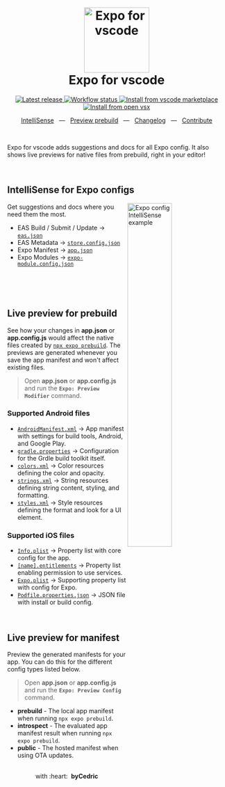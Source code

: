 <h1 align="center">
  <a href="http://www.amitmerchant.com/electron-markdownify">
    <img width="150" alt="Expo for vscode" src="https://raw.githubusercontent.com/expo/vscode-expo/main/images/logo-repository.png" />
  </a>
  <br />
  Expo for vscode
</h1>

<p align="center">
  <a href="https://github.com/expo/vscode-expo/releases" title="Latest release">
    <picture>
      <source media="(prefers-color-scheme: dark)" srcset="https://img.shields.io/github/package-json/v/expo/vscode-expo?style=flat-square&color=0366D6&labelColor=49505A">
      <img alt="Latest release" src="https://img.shields.io/github/package-json/v/expo/vscode-expo?style=flat-square&color=0366D6&labelColor=D1D5DA" />
    </picture>
  </a>
  <a href="https://github.com/expo/vscode-expo/actions" title="Workflow status">
    <picture>
      <source media="(prefers-color-scheme: dark)" srcset="https://img.shields.io/github/workflow/status/expo/vscode-expo/test/main.svg?style=flat-square&labelColor=49505A">
      <img alt="Workflow status" src="https://img.shields.io/github/workflow/status/expo/vscode-expo/test/main.svg?style=flat-square&labelColor=D1D5DA" />
    </picture>
  </a>
  <a href="https://marketplace.visualstudio.com/items?itemName=byCedric.vscode-expo" title="Install from vscode marketplace">
    <picture>
      <source media="(prefers-color-scheme: dark)" srcset="https://img.shields.io/badge/vscode-marketplace-25292E?style=flat-square&label=%20&logoColor=BCC3CD&labelColor=49505A&logo=Visual%20Studio%20Code">
      <img alt="Install from vscode marketplace" src="https://img.shields.io/badge/vscode-marketplace-6C737C?style=flat-square&label=%20&logoColor=595F68&labelColor=D1D5DA&logo=Visual%20Studio%20Code" />
    </picture>
  </a>
  <a href="https://open-vsx.org/extension/byCedric/vscode-expo" title="Install from open vsx">
    <picture>
      <source media="(prefers-color-scheme: dark)" srcset="https://img.shields.io/badge/vscode-open%20vsx-25292E?style=flat-square&label=%20&logoColor=BCC3CD&labelColor=49505A&logo=Eclipse%20IDE" />
      <img alt="Install from open vsx" src="https://img.shields.io/badge/vscode-open%20vsx-6C737C?style=flat-square&label=%20&logoColor=595F68&labelColor=D1D5DA&logo=Eclipse%20IDE" />
    </picture>
  </a>
</p>

<p align="center">
  <a href="https://github.com/expo/vscode-expo#intellisense-for-expo-configs">IntelliSense</a> &nbsp;&nbsp;&mdash;&nbsp;&nbsp;
  <a href="https://github.com/expo/vscode-expo#live-preview-for-native-files">Preview prebuild</a> &nbsp;&nbsp;&mdash;&nbsp;&nbsp;
  <a href="https://github.com/expo/vscode-expo/blob/main/CHANGELOG.md">Changelog</a> &nbsp;&nbsp;&mdash;&nbsp;&nbsp;
  <a href="https://github.com/expo/vscode-expo/blob/main/CONTRIBUTING.md">Contribute</a>
</p>

<br />

Expo for vscode adds suggestions and docs for all Expo config. It also shows live previews for native files from prebuild, right in your editor!

<br />

## IntelliSense for Expo configs

<img alt="Expo config IntelliSense example" align="right" width="45%" src="https://raw.githubusercontent.com/expo/vscode-expo/main/images/feature-autocomplete.gif" />

Get suggestions and docs where you need them the most.

- EAS Build / Submit / Update → [`eas.json`](https://docs.expo.dev/build-reference/eas-json/) 
- EAS Metadata → [`store.config.json`](https://docs.expo.dev/eas-metadata/introduction/)
- Expo Manifest → [`app.json`](https://docs.expo.dev/versions/v46.0.0/config/app/)
- Expo Modules → [`expo-module.config.json`](https://docs.expo.dev/modules/overview/)

<br />
<br />
<br />

## Live preview for prebuild

See how your changes in **app.json** or **app.config.js** would affect the native files created by [`npx expo prebuild`](https://docs.expo.dev/workflow/prebuild/). The previews are generated whenever you save the app manifest and won't affect existing files.

> Open **app.json** or **app.config.js** and run the **`Expo: Preview Modifier`** command.

### Supported Android files

- [`AndroidManifest.xml`](https://developer.android.com/guide/topics/manifest/manifest-intro) → App manifest with settings for build tools, Android, and Google Play.
- [`gradle.properties`](https://developer.android.com/studio/build#properties-files) → Configuration for the Grdle build toolkit itself.
- [`colors.xml`](https://developer.android.com/guide/topics/resources/more-resources#Color) → Color resources defining the color and opacity.
- [`strings.xml`](https://developer.android.com/guide/topics/resources/string-resource) → String resources defining string content, styling, and formatting.
- [`styles.xml`](https://developer.android.com/guide/topics/resources/style-resource) → Style resources defining the format and look for a UI element.

### Supported iOS files

- [`Info.plist`](https://developer.apple.com/library/archive/documentation/General/Reference/InfoPlistKeyReference/Articles/AboutInformationPropertyListFiles.html) → Property list with core config for the app.
- [`[name].entitlements`](https://docs.expo.dev/build-reference/ios-capabilities/#entitlements) → Property list enabling permission to use services.
- [`Expo.plist`](https://developer.apple.com/library/archive/documentation/General/Reference/InfoPlistKeyReference/Articles/AboutInformationPropertyListFiles.html) → Supporting property list with config for Expo.
- [`Podfile.properties.json`](https://github.com/expo/fyi/blob/main/hermes-ios-config.md#create-iospodfilepropertiesjson) → JSON file with install or build config.

<br />

## Live preview for manifest

Preview the generated manifests for your app. You can do this for the different config types listed below.

> Open **app.json** or **app.config.js** and run the **`Expo: Preview Config`** command.

- **prebuild** - The local app manifest when running `npx expo prebuild`.
- **introspect** - The evaluated app manifest result when running `npx expo prebuild`.
- **public** - The hosted manifest when using OTA updates.

<div align="center">
  <br />
  with&nbsp;:heart:&nbsp;&nbsp;<strong>byCedric</strong>
  <br />
</div>
